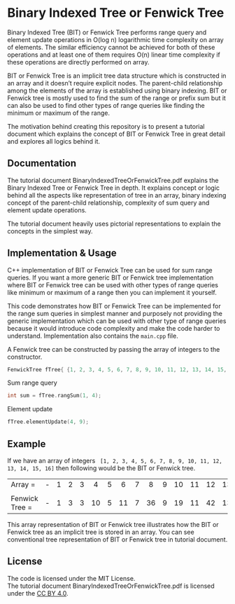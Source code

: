 # Binary Indexed Tree or Fenwick Tree

Binary Indexed Tree (BIT) or Fenwick Tree performs range query and element update operations in O(log n) logarithmic time complexity on array of elements. The similar efficiency cannot be achieved for both of these operations and at least one of them requires O(n) linear time complexity if these operations are  directly performed on array.

BIT or Fenwick Tree is an implicit tree data structure which is constructed in an array and it doesn’t require explicit nodes. The parent-child relationship among the elements of the array is established using binary indexing. BIT or Fenwick tree is mostly used to find the sum of the range or prefix sum but it can also be used to find other types of range queries like finding the minimum or maximum of the range.

The motivation behind creating this repository is to present a tutorial document which explains the concept of BIT or Fenwick Tree in great detail and explores all logics behind it.

## Documentation 

The tutorial document BinaryIndexedTreeOrFenwickTree.pdf explains the Binary Indexed Tree or Fenwick Tree in depth. It explains concept or logic behind all the aspects like representation of tree in an array, binary indexing concept of the parent-child relationship, complexity of sum query and element update operations.

The tutorial document heavily uses pictorial representations to explain the concepts in the simplest way. 

## Implementation & Usage

C++ implementation of BIT or Fenwick Tree can be used for sum range queries. If you want a more generic BIT or Fenwick tree implementation where BIT or Fenwick tree can be used with other types of range queries like minimum or maximum of a range then you can implement it yourself.

This code demonstrates how BIT or Fenwick Tree can be implemented for the range sum queries in simplest manner and purposely not providing the generic implementation which can be used with other type of range queries because it would introduce code complexity and make the code harder to understand. Implementation also contains the `main.cpp` file.

A Fenwick tree can be constructed by passing the array of integers to the constructor.

```cpp
FenwickTree fTree{ {1, 2, 3, 4, 5, 6, 7, 8, 9, 10, 11, 12, 13, 14, 15, 16} };
```

Sum range query

```cpp
int sum = fTree.rangSum(1, 4);
```

Element update

```cpp
fTree.elementUpdate(4, 9);
```

## Example

If we have an array of integers ` [1, 2, 3, 4, 5, 6, 7, 8, 9, 10, 11, 12, 13, 14, 15, 16]` then following would be the BIT or Fenwick tree.

|               |   |   |   |   |    |   |    |   |    |   |    |    |    |    |    |    |    |
|:---           |:-:|:-:|:-:|:-:| :-:|:-:|:-: |:-:|:-: |:-:|:-: |:-: |:-: |:-: |:-: |:-: |:-: |
|Array =        | - | 1 | 2 | 3 | 4  | 5 | 6  | 7 | 8  | 9 | 10 | 11 | 12 | 13 | 14 | 15 | 16 |
|               |   |   |   |   |    |   |    |   |    |   |    |    |    |    |    |    |    |
|Fenwick Tree = | - | 1 | 3 | 3 | 10 | 5 | 11 | 7 | 36 | 9 | 19 | 11 | 42 | 13 | 27 | 15 | 136|

This array representation of BIT or Fenwick tree illustrates how the BIT or Fenwick tree as an implicit tree is stored in an array. You can see conventional tree representation of BIT or Fenwick tree in tutorial document.

## License

The code is licensed under the MIT License.<br/>
The tutorial document BinaryIndexedTreeOrFenwickTree.pdf is licensed under the [CC BY 4.0](https://creativecommons.org/licenses/by/4.0/).
